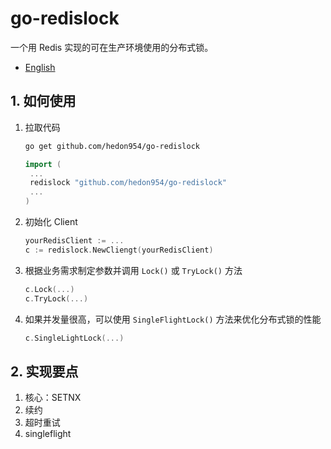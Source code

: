 # go-redislock
一个用 Redis 实现的可在生产环境使用的分布式锁。

- [English](./README.md)



## 1. 如何使用

1. 拉取代码

   ```sh
   go get github.com/hedon954/go-redislock
   ```

   ```go
   import (
   	...
   	redislock "github.com/hedon954/go-redislock"
   	...
   )
   ```

2. 初始化 Client

   ```go
   yourRedisClient := ...
   c := redislock.NewCliengt(yourRedisClient)
   ```

3. 根据业务需求制定参数并调用 `Lock()`  或 `TryLock()` 方法

   ```go
   c.Lock(...)
   c.TryLock(...)
   ```

4. 如果并发量很高，可以使用 `SingleFlightLock()` 方法来优化分布式锁的性能

   ```go
   c.SingleLightLock(...)
   ```



## 2. 实现要点

1. 核心：SETNX
2. 续约
3. 超时重试
4. singleflight
